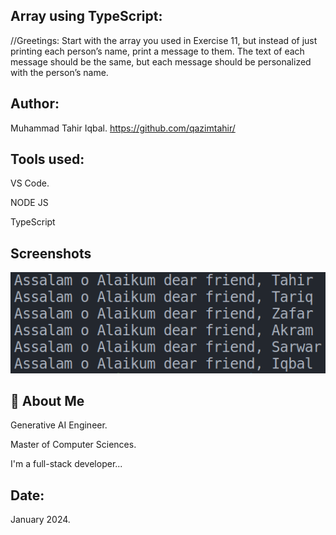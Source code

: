 
## Array using TypeScript:

//Greetings: Start with the array you used in Exercise 11, but instead of just printing each person’s name,
print a message to them. The text of each message should be the same, but each message should be personalized 
with the person’s name.


## Author:
Muhammad Tahir Iqbal. 
https://github.com/qazimtahir/

## Tools used:

VS Code.

NODE JS

TypeScript

## Screenshots
![App Screenshot](https://github.com/qazimtahir/45-questions/blob/main/12/Screenshot.png?raw=true)

## 🚀 About Me

Generative AI Engineer.

Master of Computer Sciences.

I'm a full-stack developer...

## Date:
January 2024.
